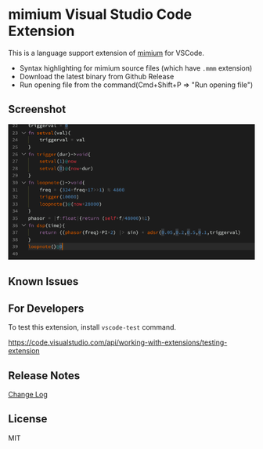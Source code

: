 # mimium Visual Studio Code Extension

This is a language support extension of [mimium](https://github.com/tomoyanonymous/mimium) for VSCode.

- Syntax highlighting for mimium source files (which have `.mmm` extension)
- Download the latest binary from Github Release
- Run opening file from the command(Cmd+Shift+P => "Run opening file")

## Screenshot

![Screenshot](./screenshot.png)


## Known Issues

## For Developers

To test this extension, install `vscode-test` command.

https://code.visualstudio.com/api/working-with-extensions/testing-extension

## Release Notes

[Change Log](./CHANGELOG)

## License

MIT
